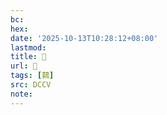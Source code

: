 ```yaml
---
bc:
hex:
date: '2025-10-13T10:28:12+08:00'
lastmod:
title: 􃹡
url: 􃹡
tags: [鷋]
src: DCCV
note:
---
```

